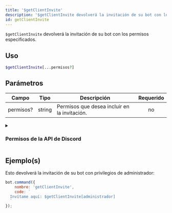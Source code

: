 ```yaml
---
title: '$getClientInvite'
description: '$getClientInvite devolverá la invitación de su bot con los permisos especificados.'
id: getClientInvite
---
```


`$getClientInvite` devolverá la invitación de su bot con los permisos especificados.

## Uso

```php
$getClientInvite[...permisos?]
```

## Parámetros

| Campo     | Tipo   | Descripción                                  | Requerido |
| --------- | ------ | -------------------------------------------- | :-------: |
| permisos? | string | Permisos que desea incluir en la invitación. |    no     |

<details>
  <summary><h3> Permisos de la API de Discord </h3></summary>

| Permisos                |                                                                                  |
| ----------------------- | -------------------------------------------------------------------------------- |
| createinvite            | Permiso para crear invitaciones de servidor                                      |
| kickmembers             | Permiso para expulsar a miembros del servidor                                    |
| banmembers              | Permiso para banear a miembros del servidor                                      |
| administrator           | Permisos de administrador                                                        |
| managechannel           | Permiso para gestionar canales de servidor                                       |
| manageserver            | Permisos para modificar los ajustes del servidor                                 |
| addreactions            | Permisos para añadir reacciones                                                  |
| viewauditlog            | Permiso para ver el registro de auditoría del servidor                           |
| priorityspeaker         | Prioridad de palabra                                                             |
| stream                  | Permiso para transmitir en canales de voz                                        |
| viewchannel             | Permiso para ver un canal determinado                                            |
| sendmessages            | Permiso para enviar mensajes en un canal determinado                             |
| sendttsmessages         | Permiso para enviar mensajes de texto a voz                                      |
| managemessages          | Permiso para gestionar mensajes                                                  |
| embedlinks              | Permiso para insertar enlaces                                                    |
| attachfiles             | Permiso para adjuntar archivos                                                   |
| readmessagehistory      | Permiso para leer el historial de mensajes dentro de un canal determinado        |
| mentioneveryone         | Permiso para mencionar `@everyone`/`@here` y todos los roles                     |
| externalemojis          | Permiso para utilizar emojis externos                                            |
| viewguildinsights       | Permiso para ver la información del servidor                                     |
| connect                 | Permiso para conectarse a canales de voz y stages                                |
| mutemembers             | Permiso para silenciar a los miembros en los canales de voz                      |
| deafenmembers           | Permiso para ensordecer a los miembros en los canales de voz                     |
| movemembers             | Permiso para mover miembros entre canales de voz                                 |
| usevad                  | Permiso para utilizar la detección de actividad vocal                            |
| changenickname          | Permiso para cambiar su propio apodo                                             |
| managenicknames         | Permiso para gestionar los apodos de otros miembros                              |
| manageroles             | Permiso para gestionar roles                                                     |
| managewebhooks          | Permiso para gestionar webhooks                                                  |
| manageemojisandstickers | Permiso para gestionar emojis y stickers                                         |
| useappcmds              | Permiso para utilizar comandos de aplicación                                     |
| requesttospeak          | Permiso para utilizar la petición de palabra por stages                          |
| manageevents            | Permiso para gestionar eventos                                                   |
| managethreads           | Permiso para gestionar hilos                                                     |
| usepublicthreads        | Permiso para utilizar hilos públicos                                             |
| useprivatethreads       | Permiso para utilizar hilos privados                                             |
| createpublicthreads     | Permiso para crear hilos públicos                                                |
| createprivatethreads    | Permiso para crear hilos privados                                                |
| externalstickers        | Permiso para utilizar stickers extrernales                                       |
| sendmessageinthreads    | Permiso para enviar mensajes en hilos                                            |
| startembeddedactivities | Permiso para iniciar actividades en los canales de voz                           |
| moderatemembers         | Permiso para reducir y eliminar el tiempo de aislar de los miembros del servidor |

</details>

## Ejemplo(s)

Esto devolverá la invitación de su bot con privilegios de administrador:

```javascript
bot.command({
    nombre: 'getClientInvite',
    code: `
  Invítame aquí: $getClientInvite[administrador]
  `
});
```